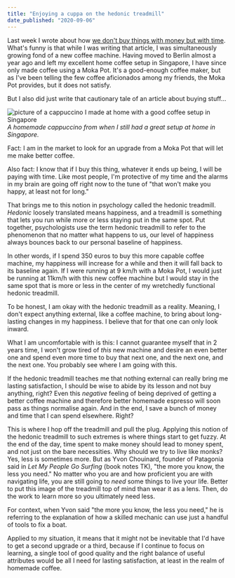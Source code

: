```yaml
---
title: "Enjoying a cuppa on the hedonic treadmill"
date_published: "2020-09-06"
---
```


Last week I wrote about how [we don't buy things with money but with time](/2020-08-30-you-are-not-buying-that-with-money/). What's funny is that while I was writing that article, I was simultaneously growing fond of a new coffee machine. Having moved to Berlin almost a year ago and left my excellent home coffee setup in Singapore, I have since only made coffee using a Moka Pot. It's a good-enough coffee maker, but as I've been telling the few coffee aficionados among my friends, the Moka Pot provides, but it does not satisfy.

But I also did just write that cautionary tale of an article about buying stuff...

![picture of a cappuccino I made at home with a good coffee setup in Singapore](/images/homemade-cappuccino-nick-ang.jpg)
*A homemade cappuccino from when I still had a great setup at home in Singapore.*

Fact: I am in the market to look for an upgrade from a Moka Pot that will let me make better coffee.

Also fact: I know that if I buy this thing, whatever it ends up being, I will be paying with time. Like most people, I'm protective of my time and the alarms in my brain are going off right now to the tune of "that won't make you happy, at least not for long." 

That brings me to this notion in psychology called the hedonic treadmill. *Hedonic* loosely translated means happiness, and a treadmill is something that lets you run while more or less staying put in the same spot. Put together, psychologists use the term hedonic treadmill to refer to the phenomenon that no matter what happens to us, our level of happiness always bounces back to our personal baseline of happiness.

In other words, if I spend 350 euros to buy this more capable coffee machine, my happiness will increase for a while and then it will fall back to its baseline again. If I were running at 9 km/h with a Moka Pot, I would just be running at 11km/h with this new coffee machine but I would stay in the same spot that is more or less in the center of my wretchedly functional hedonic treadmill.

To be honest, I am okay with the hedonic treadmill as a reality. Meaning, I don't expect anything external, like a coffee machine, to bring about long-lasting changes in my happiness. I believe that for that one can only look inward.

What I am uncomfortable with is this: I cannot guarantee myself that in 2 years time, I won't grow tired of *this* new machine and desire an even better one and spend even more time to buy that next one, and the next one, and the next one. You probably see where I am going with this.

If the hedonic treadmill teaches me that nothing external can really bring me lasting satisfaction, I should be wise to abide by its lesson and not buy anything, right? Even this *negative* feeling of being deprived of getting a better coffee machine and therefore better homemade espresso will soon pass as things normalise again. And in the end, I save a bunch of money and time that I can spend elsewhere. Right?

This is where I hop off the treadmill and pull the plug. Applying this notion of the hedonic treadmill to such extremes is where things start to get fuzzy. At the end of the day, time spent to make money should lead to money spent, and not just on the bare necessities. Why should we try to live like monks? Yes, less is sometimes more. But as Yvon Chouinard, founder of Patagonia said in *Let My People Go Surfing* (book notes TK), "the more you know, the less you need." No matter who you are and how proficient you are with navigating life, you are still going to *need* some things to live your life. Better to put this image of the treadmill top of mind than wear it as a lens. Then, do the work to learn more so you ultimately need less.

For context, when Yvon said "the more you know, the less you need," he is referring to the explanation of how a skilled mechanic can use just a handful of tools to fix a boat.

Applied to my situation, it means that it might not be inevitable that I'd have to get a second upgrade or a third, because if I continue to focus on learning, a single tool of good quality and the right balance of useful attributes would be all I need for lasting satisfaction, at least in the realm of homemade coffee.
